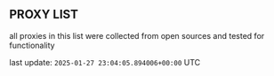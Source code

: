 ## PROXY LIST

all proxies in this list were collected from open sources and tested for functionality

last update: `2025-01-27 23:04:05.894006+00:00` UTC